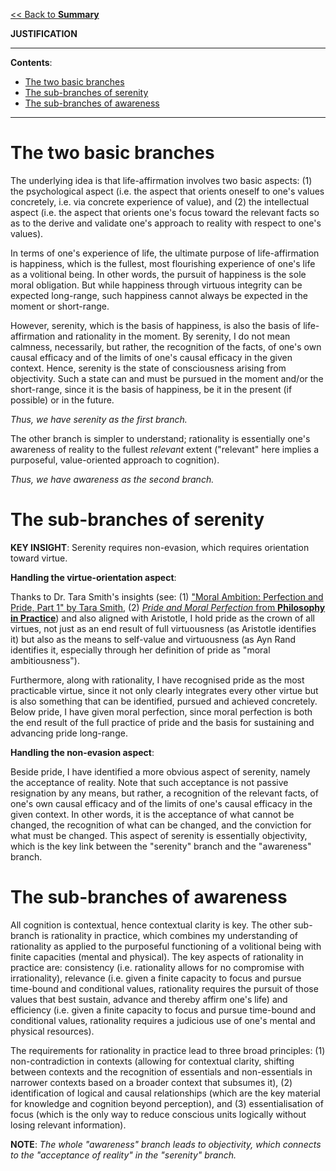 [<< Back to **Summary**](https://pranigopu.github.io/philosophy/summary)

**JUSTIFICATION**

---

**Contents**:

- [The two basic branches](#the-two-basic-branches)
- [The sub-branches of serenity](#the-sub-branches-of-serenity)
- [The sub-branches of awareness](#the-sub-branches-of-awareness)

---

# The two basic branches
The underlying idea is that life-affirmation involves two basic aspects: (1) the psychological aspect (i.e. the aspect that orients oneself to one's values concretely, i.e. via concrete experience of value), and (2) the intellectual aspect (i.e. the aspect that orients one's focus toward the relevant facts so as to the derive and validate one's approach to reality with respect to one's values).

In terms of one's experience of life, the ultimate purpose of life-affirmation is happiness, which is the fullest, most flourishing experience of one's life as a volitional being. In other words, the pursuit of happiness is the sole moral obligation. But while happiness through virtuous integrity can be expected long-range, such happiness cannot always be expected in the moment or short-range.

However, serenity, which is the basis of happiness, is also the basis of life-affirmation and rationality in the moment. By serenity, I do not mean calmness, necessarily, but rather, the recognition of the facts, of one's own causal efficacy and of the limits of one's causal efficacy in the given context. Hence, serenity is the state of consciousness arising from objectivity. Such a state can and must be pursued in the moment and/or the short-range, since it is the basis of happiness, be it in the present (if possible) or in the future.

_Thus, we have serenity as the first branch._

The other branch is simpler to understand; rationality is essentially one's awareness of reality to the fullest _relevant_ extent ("relevant" here implies a purposeful, value-oriented approach to cognition).

_Thus, we have awareness as the second branch._

# The sub-branches of serenity
**KEY INSIGHT**: Serenity requires non-evasion, which requires orientation toward virtue.

**Handling the virtue-orientation aspect**:

Thanks to Dr. Tara Smith's insights (see: (1) ["Moral Ambition: Perfection and Pride, Part 1" by Tara Smith](https://www.youtube.com/watch?v=W-oP0BxZcks&list=PLce8-cUD6KMcUnyfBJkQhoFRHlmuIYkor&index=28), (2) [_Pride and Moral Perfection_ from **Philosophy in Practice**](https://pranigopu.github.io/philosophy/philosophy-in-practice/5-pride-and-moral-perfection.html)) and also aligned with Aristotle, I hold pride as the crown of all virtues, not just as an end result of full virtuousness (as Aristotle identifies it) but also as the means to self-value and virtuousness (as Ayn Rand identifies it, especially through her definition of pride as "moral ambitiousness").

Furthermore, along with rationality, I have recognised pride as the most practicable virtue, since it not only clearly integrates every other virtue but is also something that can be identified, pursued and achieved concretely. Below pride, I have given moral perfection, since moral perfection is both the end result of the full practice of pride and the basis for sustaining and advancing pride long-range.

**Handling the non-evasion aspect**:

Beside pride, I have identified a more obvious aspect of serenity, namely the acceptance of reality. Note that such acceptance is not passive resignation by any means, but rather, a recognition of the relevant facts, of one's own causal efficacy and of the limits of one's causal efficacy in the given context. In other words, it is the acceptance of what cannot be changed, the recognition of what can be changed, and the conviction for what must be changed. This aspect of serenity is essentially objectivity, which is the key link between the "serenity" branch and the "awareness" branch.

# The sub-branches of awareness
All cognition is contextual, hence contextual clarity is key. The other sub-branch is rationality in practice, which combines my understanding of rationality as applied to the purposeful functioning of a volitional being with finite capacities (mental and physical). The key aspects of rationality in practice are: consistency (i.e. rationality allows for no compromise with irrationality), relevance (i.e. given a finite capacity to focus and pursue time-bound and conditional values, rationality requires the pursuit of those values that best sustain, advance and thereby affirm one's life) and efficiency (i.e. given a finite capacity to focus and pursue time-bound and conditional values, rationality requires a judicious use of one's mental and physical resources).

The requirements for rationality in practice lead to three broad principles: (1) non-contradiction in contexts (allowing for contextual clarity, shifting between contexts and the recognition of essentials and non-essentials in narrower contexts based on a broader context that subsumes it), (2) identification of logical and causal relationships (which are the key material for knowledge and cognition beyond perception), and (3) essentialisation of focus (which is the only way to reduce conscious units logically without losing relevant information).

**NOTE**: _The whole "awareness" branch leads to objectivity, which connects to the "acceptance of reality" in the "serenity" branch._
